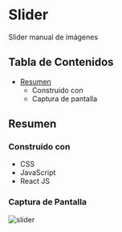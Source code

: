 # Slider
Slider manual de imágenes
## Tabla de Contenidos
- [Resumen](##Resumen)
  - Construido con
  - Captura de pantalla
## Resumen
### Construido con
- CSS
- JavaScript
- React JS
### Captura de Pantalla
![slider](https://user-images.githubusercontent.com/26915529/211581902-a02a5b2b-8464-4b5a-ad57-e9441d6aaa0c.JPG)
